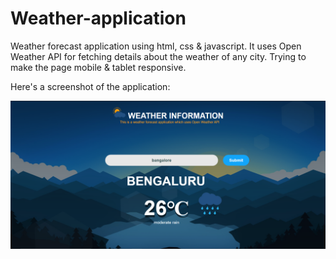 # Weather-application
Weather forecast application using html, css &amp; javascript. It uses Open Weather API for fetching details about the weather of any city.
Trying to make the page mobile & tablet responsive.

Here's a screenshot of the application:

![Weather screenshot](https://github.com/codingisfun-96/Weather-application/blob/main/image/weather.png)
